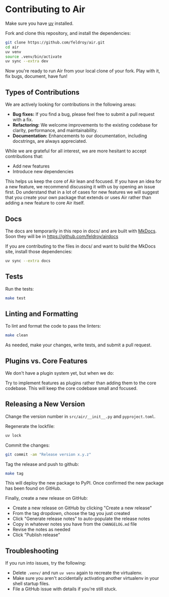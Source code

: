 # Contributing to Air

Make sure you have [uv](https://docs.astral.sh/uv/getting-started/installation/) installed.

Fork and clone this repository, and install the dependencies:

```bash
git clone https://github.com/feldroy/air.git
cd air
uv venv
source .venv/bin/activate
uv sync --extra dev
```

Now you're ready to run Air from your local clone of your fork. Play with it, fix bugs, document, have fun!

## Types of Contributions

We are actively looking for contributions in the following areas:

*   **Bug fixes:** If you find a bug, please feel free to submit a pull request with a fix.
*   **Refactoring:** We welcome improvements to the existing codebase for clarity, performance, and maintainability.
*   **Documentation:** Enhancements to our documentation, including docstrings, are always appreciated.

While we are grateful for all interest, we are more hesitant to accept contributions that:

*   Add new features
*   Introduce new dependencies

This helps us keep the core of Air lean and focused. If you have an idea for a new feature, we recommend discussing it with us by opening an issue first. Do understand that in a lot of cases for new features we will suggest that you create your own package that extends or uses Air rather than adding a new feature to core Air itself.

## Docs

The docs are temporarily in this repo in docs/ and are built with [MkDocs](https://www.mkdocs.org/). Soon they will be in https://github.com/feldroy/airdocs

If you are contributing to the files in docs/ and want to build the MkDocs site, install those dependencies:

```sh
uv sync --extra docs
```

## Tests

Run the tests:

```bash
make test
```

## Linting and Formatting

To lint and format the code to pass the linters:

```bash
make clean
```

As needed, make your changes, write tests, and submit a pull request.

## Plugins vs. Core Features

We don't have a plugin system yet, but when we do:

Try to implement features as plugins rather than adding them to the core codebase. This will keep the core codebase small and focused.

## Releasing a New Version

Change the version number in `src/air/__init__.py` and `pyproject.toml`.

Regenerate the lockfile:

```bash
uv lock
```

Commit the changes:

```sh
git commit -am "Release version x.y.z"
```

Tag the release and push to github:

```sh
make tag
```

This will deploy the new package to PyPI. Once confirmed the new package has been found on GitHub.

Finally, create a new release on GitHub:

* Create a new release on GitHub by clicking "Create a new release"
* From the tag dropdown, choose the tag you just created
* Click "Generate release notes" to auto-populate the release notes
* Copy in whatever notes you have from the `CHANGELOG.md` file
* Revise the notes as needed
* Click "Publish release"

## Troubleshooting

If you run into issues, try the following:

* Delete `.venv/` and run `uv venv` again to recreate the virtualenv.
* Make sure you aren't accidentally activating another virtualenv in your shell startup files.
* File a GitHub issue with details if you're still stuck.
